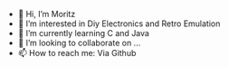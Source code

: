- 👋 Hi, I’m Moritz
- 👀 I’m interested in Diy Electronics and Retro Emulation
- 🌱 I’m currently learning C and Java
- 💞️ I’m looking to collaborate on ...
- 📫 How to reach me: Via Github

<!---
mokeg67/mokeg67 is a ✨ special ✨ repository because its `README.md` (this file) appears on your GitHub profile.
You can click the Preview link to take a look at your changes.
--->
